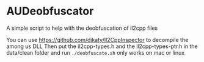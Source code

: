# AUDeobfuscator
A simple script to help with the deobfuscation of il2cpp files

You can use https://github.com/djkaty/Il2CppInspector to decompile the among us DLL
Then put the il2cpp-types.h and the il2cpp-types-ptr.h in the data/clean folder and run `./deobfuscate.sh` only works on mac or linux
